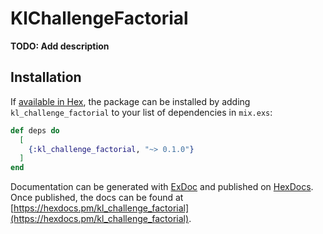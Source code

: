 # KlChallengeFactorial

**TODO: Add description**

## Installation

If [available in Hex](https://hex.pm/docs/publish), the package can be installed
by adding `kl_challenge_factorial` to your list of dependencies in `mix.exs`:

```elixir
def deps do
  [
    {:kl_challenge_factorial, "~> 0.1.0"}
  ]
end
```

Documentation can be generated with [ExDoc](https://github.com/elixir-lang/ex_doc)
and published on [HexDocs](https://hexdocs.pm). Once published, the docs can
be found at [https://hexdocs.pm/kl_challenge_factorial](https://hexdocs.pm/kl_challenge_factorial).

